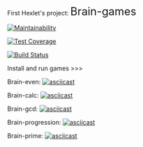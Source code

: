 First Hexlet's project: <span style="font-size: 25px;">Brain-games</span>

[![Maintainability](https://api.codeclimate.com/v1/badges/c6fb403409d0a8c2c351/maintainability)](https://codeclimate.com/github/Luckybox59/Brain-games/maintainability)

[![Test Coverage](https://api.codeclimate.com/v1/badges/c6fb403409d0a8c2c351/test_coverage)](https://codeclimate.com/github/Luckybox59/Brain-games/test_coverage)

[![Build Status](https://travis-ci.org/Luckybox59/project-lvl1-s352.svg?branch=master)](https://travis-ci.org/Luckybox59/project-lvl1-s352)

Install and run games >>>

Brain-even:
[![asciicast](https://asciinema.org/a/wTFYeTsYwIFdqBau1jDqUN3lW.png)](https://asciinema.org/a/wTFYeTsYwIFdqBau1jDqUN3lW)

Brain-calc:
[![asciicast](https://asciinema.org/a/DguOZKhSa0RX71kzUsgLrDFgn.png)](https://asciinema.org/a/DguOZKhSa0RX71kzUsgLrDFgn)

Brain-gcd:
[![asciicast](https://asciinema.org/a/Lur4DnEVzVQjaZNClcmq9WtYw.png)](https://asciinema.org/a/Lur4DnEVzVQjaZNClcmq9WtYw)

Brain-progression:
[![asciicast](https://asciinema.org/a/rsglxpEEya6XqiVAPrRweC24b.png)](https://asciinema.org/a/rsglxpEEya6XqiVAPrRweC24b)

Brain-prime:
[![asciicast](https://asciinema.org/a/WgyeeTnhsqBWE72yKu6uQlKYy.png)](https://asciinema.org/a/WgyeeTnhsqBWE72yKu6uQlKYy)
